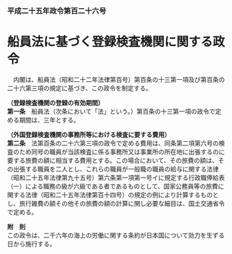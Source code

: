 ### 平成二十五年政令第百二十六号  
# 船員法に基づく登録検査機関に関する政令  
　内閣は、船員法（昭和二十二年法律第百号）第百条の十三第一項及び第百条の二十六第三項の規定に基づき、この政令を制定する。  
  
**（登録検査機関の登録の有効期間）**  
**第一条**　船員法（次条において「法」という。）第百条の十三第一項の政令で定める期間は、三年とする。  
  
**（外国登録検査機関の事務所等における検査に要する費用）**  
**第二条**　法第百条の二十六第三項の政令で定める費用は、同条第二項第六号の検査のため同号の職員が当該検査に係る事務所又は事業所の所在地に出張するのに要する旅費の額に相当する費用とする。この場合において、その旅費の額は、その出張する職員を二人とし、これらの職員が一般職の職員の給与に関する法律（昭和二十五年法律第九十五号）第六条第一項第一号イに規定する行政職俸給表（一）による職務の級が六級である者であるものとして、国家公務員等の旅費に関する法律（昭和二十五年法律第百十四号）の規定の例により計算するものとし、旅行雑費の額その他その旅費の額の計算に関し必要な細目は、国土交通省令で定める。  
  
**附　則**  
この政令は、二千六年の海上の労働に関する条約が日本国について効力を生ずる日から施行する。  
  

